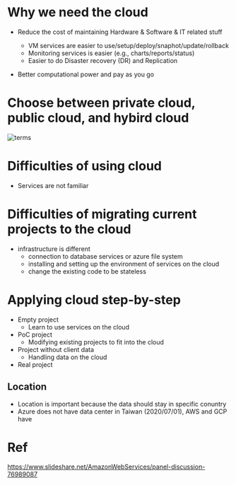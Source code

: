# Why we need the cloud
* Reduce the cost of maintaining Hardware & Software & IT related stuff
  * VM services are easier to use/setup/deploy/snaphot/update/rollback
  * Monitoring services is easier (e.g., charts/reports/status)
  * Easier to do Disaster recovery (DR) and Replication

* Better computational power and pay as you go

# Choose between private cloud, public cloud, and hybird cloud

![terms](https://azurecomcdn.azureedge.net/cvt-16c145c41a93ed287a6ec67b040781e2cef7ea82efcc37c0bef3aa316179ec59/images/page/overview/what-is-saas/what-is-saas.png)

# Difficulties of using cloud
* Services are not familiar

# Difficulties of migrating current projects to the cloud 
* infrastructure is different
  * connection to database services or azure file system
  * installing and setting up the environment of services on the cloud
  * change the existing code to be stateless

# Applying cloud step-by-step
* Empty project
  * Learn to use services on the cloud
* PoC project
  * Modifying existing projects to fit into the cloud
* Project without client data
  * Handling data on the cloud
* Real project

## Location
* Location is important because the data should stay in specific conuntry
* Azure does not have data center in Taiwan (2020/07/01), AWS and GCP have

# Ref
https://www.slideshare.net/AmazonWebServices/panel-discussion-76989087  
